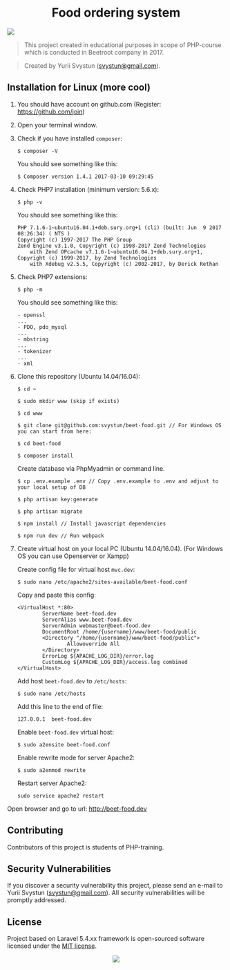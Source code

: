 <h1 align="center">Food ordering system</h1>

<img src="http://tour-v-bukovel.kiev.ua/wp-content/uploads/2015/01/%D0%A0%D0%B5%D1%81%D1%82%D0%BE%D1%80%D0%B0%D0%BD%D1%8B-%D0%91%D1%83%D0%BA%D0%BE%D0%B2%D0%B5%D0%BB%D1%8C.jpg">

> This project created in educational purposes in scope of PHP-course which is conducted in Beetroot company in 2017.

> Created by Yurii Svystun (svystun@gmail.com).

## Installation for Linux (more cool)

1. You should have account on github.com (Register: https://github.com/join)

2. Open your terminal window.

3. Check if you have installed `composer`:

    ``` 
    $ composer -V 
    ```
    You should see something like this:
    ``` 
    $ Composer version 1.4.1 2017-03-10 09:29:45
    ```
4. Check PHP7 installation (minimum version: 5.6.x):

    ``` 
    $ php -v 
    ```
    You should see something like this:
    ``` 
    PHP 7.1.6-1~ubuntu16.04.1+deb.sury.org+1 (cli) (built: Jun  9 2017 08:26:34) ( NTS )
    Copyright (c) 1997-2017 The PHP Group
    Zend Engine v3.1.0, Copyright (c) 1998-2017 Zend Technologies
        with Zend OPcache v7.1.6-1~ubuntu16.04.1+deb.sury.org+1, Copyright (c) 1999-2017, by Zend Technologies
        with Xdebug v2.5.5, Copyright (c) 2002-2017, by Derick Rethan
    ```
5. Check PHP7 extensions:
    
    ``` 
    $ php -m
    ```
    You should see something like this:
    ```
    - openssl
    ...
    - PDO, pdo_mysql
    ...
    - mbstring
    ...
    - tokenizer
    ...
    - xml
    ```
6. Clone this repository (Ubuntu 14.04/16.04):

    ```
    $ cd ~
    
    $ sudo mkdir www (skip if exists)
    
    $ cd www
    
    $ git clone git@github.com:svystun/beet-food.git // For Windows OS you can start from here:
    
    $ cd beet-food
    
    $ composer install
    ```
    Create database via PhpMyadmin or command line.
    ```
    $ cp .env.example .env // Copy .env.example to .env and adjust to your local setup of DB
    
    $ php artisan key:generate
    
    $ php artisan migrate
    
    $ npm install // Install javascript dependencies 
    
    $ npm run dev // Run webpack
    ```
7. Create virtual host on your local PC (Ubuntu 14.04/16.04). (For Windows OS you can use Openserver or Xampp)
    
    Create config file for virtual host `mvc.dev`:
    ```
    $ sudo nano /etc/apache2/sites-available/beet-food.conf
    ```
    Copy and paste this config:
    
    ```
    <VirtualHost *:80>
            ServerName beet-food.dev
            ServerAlias www.beet-food.dev
            ServerAdmin webmaster@beet-food.dev
            DocumentRoot /home/{username}/www/beet-food/public
            <Directory "/home/{username}/www/beet-food/public">
                    Allowoverride All
            </Directory>
            ErrorLog ${APACHE_LOG_DIR}/error.log
            CustomLog ${APACHE_LOG_DIR}/access.log combined
    </VirtualHost>
    ```
    Add host `beet-food.dev` to `/etc/hosts`:
    ```
    $ sudo nano /etc/hosts
    ```
    Add this line to the end of file:
    ```
    127.0.0.1  beet-food.dev
    ```
    Enable `beet-food.dev` virtual host:
    ```
    $ sudo a2ensite beet-food.conf
    ```
    Enable rewrite mode for server Apache2:
    ````
    $ sudo a2enmod rewrite
    ````
    Restart server Apache2:
    ````
    sudo service apache2 restart
    ````
    
Open browser and go to url: http://beet-food.dev

## Contributing

Contributors of this project is students of PHP-training.

## Security Vulnerabilities

If you discover a security vulnerability this project, please send an e-mail to Yurii Svystun (svystun@gmail.com). All security vulnerabilities will be promptly addressed.

## License

Project based on Laravel 5.4.xx framework is open-sourced software licensed under the [MIT license](http://opensource.org/licenses/MIT).

<p align="center"><a href="https://www.beetroot.se"><img src="https://beetroot.se/wp-content/uploads/2016/04/logo.svg"></a></p>
